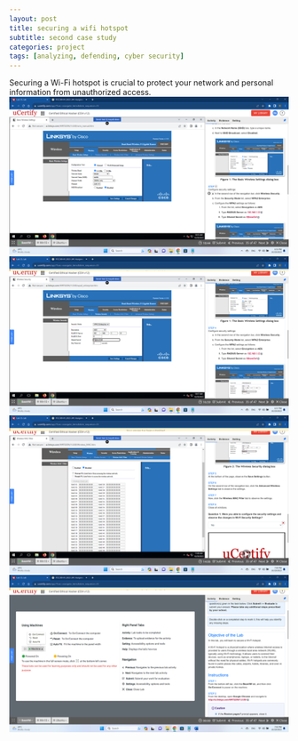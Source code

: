 ```yaml
---
layout: post
title: securing a wifi hotspot
subtitle: second case study
categories: project
tags: [analyzing, defending, cyber security]
---
```


Securing a Wi-Fi hotspot is crucial to protect your network and personal information from unauthorized access.
![stage 1](/assets/hotspot/01.png)
![stage 2](/assets/hotspot/02.png)
![stage 3](/assets/hotspot/03.png)
![stage 4](/assets/hotspot/04.png)
